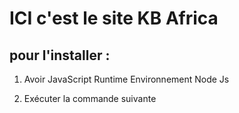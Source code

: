 # ICI c'est le site KB Africa

## pour l'installer :

1. Avoir JavaScript Runtime Environnement Node Js

2. Exécuter la commande suivante